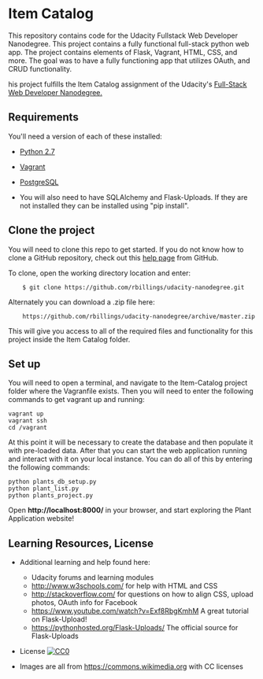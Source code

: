 # Item Catalog

This repository contains code for the Udacity Fullstack Web Developer Nanodegree. This project contains a fully functional full-stack python web app.
The project contains elements of Flask, Vagrant, HTML, CSS, and more. The goal was to have a fully functioning app that utilizes
OAuth, and CRUD functionality.

his project fulfills the Item Catalog assignment of the Udacity's [Full-Stack Web Developer Nanodegree.][nano]

## Requirements
You'll need a version of each of these installed:

* [Python 2.7][python]

* [Vagrant][vagrant] 

* [PostgreSQL][postgresql] 

* You will also need to have SQLAlchemy and Flask-Uploads. If they are not installed they can be installed using "pip install".

## Clone the project
You will need to clone this repo to get started. If you do not know how to clone a GitHub
repository, check out this [help page][git-clone] from GitHub.

To clone, open the working directory location and enter:
```
    $ git clone https://github.com/rbillings/udacity-nanodegree.git
```
Alternately you can download a .zip file here:
```
    https://github.com/rbillings/udacity-nanodegree/archive/master.zip
```
This will give you access to all of the required files and functionality for this project inside
the Item Catalog folder.

## Set up
You will need to open a terminal, and navigate to the Item-Catalog project folder where the Vagranfile exists. Then
you will need to enter the following commands to get vagrant up and running:

```
vagrant up
vagrant ssh
cd /vagrant
```

At this point it will be necessary to create the database and then populate it with pre-loaded data. After
that you can start the web application running and interact with it on your local instance. You can do all
of this by entering the following commands:

```
python plants_db_setup.py
python plant_list.py
python plants_project.py
```

Open **http://localhost:8000/** in your browser, and start exploring the Plant Application website!

## Learning Resources, License

* Additional learning and help found here:
    * Udacity forums and learning modules
    * http://www.w3schools.com/ for help with HTML and CSS
    * http://stackoverflow.com/ for questions on how to align CSS, upload photos, OAuth info for Facebook
    * https://www.youtube.com/watch?v=Exf8RbgKmhM A great tutorial on Flask-Upload!
    * https://pythonhosted.org/Flask-Uploads/ The official source for Flask-Uploads

* License
[![CC0](http://i.creativecommons.org/p/zero/1.0/88x31.png)](http://creativecommons.org/publicdomain/zero/1.0/)

* Images are all from https://commons.wikimedia.org with CC licenses

[nano]: https://www.udacity.com/course/full-stack-web-developer-nanodegree--nd004
[python]: https://www.python.org/download/releases/2.7/
[git-clone]: https://help.github.com/articles/cloning-a-repository/
[vagrant]: https://www.vagrantup.com/
[postgresql]: http://www.postgresql.org/download
